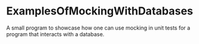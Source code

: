 # ExamplesOfMockingWithDatabases
A small program to showcase how one can use mocking in unit tests for a program that interacts with a database.
